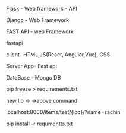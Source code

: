 Flask - Web framework - API 

   Django - Web Framework

FAST API - web Framework

fastapi

client- HTML,JS(React, Angular,Vue), CSS

Server App- Fast api

DataBase - Mongo DB


pip freeze > requirements.txt

new lib ->
	->above command




localhost:8000/items/test/{loc}/?name=sachin


pip install -r requmentts.txt
